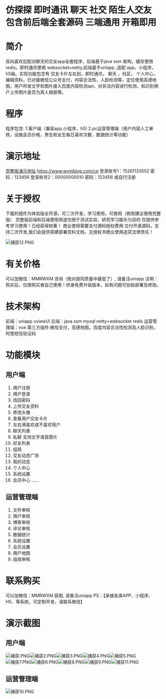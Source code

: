 # 仿探探 即时通讯 聊天 社交 陌生人交友 包含前后端全套源码 三端通用 开箱即用
# 简介

   双向喜欢后配对聊天的交友app全套程序，后端基于java ssm 架构，缓存使用redis，即时通讯使用 websocket+netty,前端基于uniapp ,适配 app，小程序，h5端。实现功能包含有 交友卡片左右划，即时通讯， 聊天 ，社区， 个人中心，编辑资料，已对接微信公众号支付，内容合法性，人脸检测等，定位使用高德地图，用户所发文字和图片接入百度内容检测api，对非法内容进行检测，和识别用户上传图片是否为真人相册等。
# 程序
程序包含: 
1.客户端（兼容app,小程序，h5)
2.pc运营管理端（用户内容人工审核，设施会员价格，男生和女生每日喜欢次数，数据统计等功能）
# 演示地址
[完整版演示地址](https://www.wxmblog.com/cp/) https://www.wxmblog.com/cp
登录账号1：15261133552 密码：123456
登录账号2：00000000010 密码：123456
或自行注册
# 关于授权
下载的插件为体验版全开源，可二次开发，学习使用，可商用（商用建议使用完整版）
完整版前端和后端使用用途仅限于测试实验、研究学习娱乐为目的
仅提供参考学习使用！已经获得软著！
商业使用需要支付源码授权费用 交付开源源码，支持二次开发,我们会提供搭建部署资料文档，无授权书商业使用追究法律责任！

![捕获12.PNG](https://www.wxmblog.com/upload/2021/11/%E6%8D%95%E8%8E%B712-708487b5e71b4449b5e32abdb6e70410.PNG)
# 有关价格
可以加微信：MMRWXM 咨询（绝对是同质量中最低了）, 请备注uniapp
注明：购买后，仅限购买者自己使用！终身免费升级版本，如有问题可协助部署及修改。
# 技术架构
前端：uniapp uviewUI
后端：java ssm mysql netty+websocket redis 
运营管理端：vue
第三方组件:微信支付，高德地图，百度内容合法性检测及人脸识别，阿里短信验证码
# 功能模块
## 用户端
1. 用户注册
2. 用户登录
3. 找回密码
4. 上传交友资料
5. 修改头像
6. 查看用户交友卡片
7. 左右滑喜欢或不喜欢用户
8. 聊天列表
9. 私聊 支持文字语音图片
10. 好友列表
11. 组局
12. 交友动态广场
13. 我的动态
14. 个人中心
15. 系统设置
16. 会员中心
......
## 运营管理端
1. 文件审核
2. 用户审核
3. 博客审核
4. 评论审核
5. 数据统计
6. 系统设置
7. 会员设置
8. 用户地图
9. 组局审核
# 联系购买
可以加微信：MMRWXM  获取, 请备注uniapp
PS：【承接各类APP、小程序、H5、等系统，可定制开发，请联系微信】
# 演示截图
## 用户端
![捕获.PNG](https://www.wxmblog.com/upload/2021/11/%E6%8D%95%E8%8E%B7-d40028f4106744d19c51019ff5d9c898.PNG)![捕获2.PNG](https://www.wxmblog.com/upload/2021/11/%E6%8D%95%E8%8E%B72-3d1caf84bde2478590f61aa81818c261.PNG)![捕获3.PNG](https://www.wxmblog.com/upload/2021/11/%E6%8D%95%E8%8E%B73-64de766f4cca4f1b8637109aa38e8507.PNG)![捕获4.PNG](https://www.wxmblog.com/upload/2021/11/%E6%8D%95%E8%8E%B74-0e5bbe50c5ea4a85b0fedd9b4f7d0362.PNG)![捕获5.PNG](https://www.wxmblog.com/upload/2021/11/%E6%8D%95%E8%8E%B75-912ead381911484098db3a6491da131d.PNG)![捕获7.PNG](https://www.wxmblog.com/upload/2021/11/%E6%8D%95%E8%8E%B77-cc343e451ca340eab195fc1f27b67ace.PNG)![捕获6.PNG](https://www.wxmblog.com/upload/2021/11/%E6%8D%95%E8%8E%B76-ab79fd67c95f4a6aaa8fa7e8c79eb4ae.PNG)![捕获8.PNG](https://www.wxmblog.com/upload/2021/11/%E6%8D%95%E8%8E%B78-e47d6a46b71c4d1fa946a13dfa4b525d.PNG)![捕获9.PNG](https://www.wxmblog.com/upload/2021/11/%E6%8D%95%E8%8E%B79-896ae1bd9ff74eefabf49dfcaca97cb2.PNG)![捕获11.PNG](https://www.wxmblog.com/upload/2021/11/%E6%8D%95%E8%8E%B711-addb429339ff48d78a918d7db90548a3.PNG)
## 运营管理端
![捕获10.PNG](https://www.wxmblog.com/upload/2021/11/%E6%8D%95%E8%8E%B710-98a02685a4654ba7b448ae7b0450dd18.PNG)
